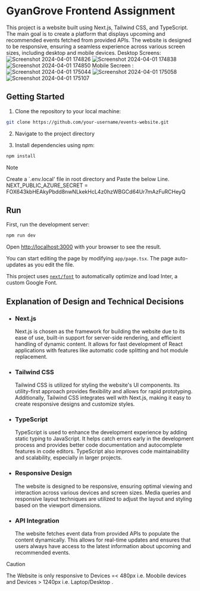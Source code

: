 # GyanGrove Frontend Assignment

This project is a website built using Next.js, Tailwind CSS, and TypeScript. The main goal is to create a platform that displays upcoming and recommended events fetched from provided APIs. The website is designed to be responsive, ensuring a seamless experience across various screen sizes, including desktop and mobile devices.
Desktop Screens:
![Screenshot 2024-04-01 174826](https://github.com/Hrithik0112/GyanGrove-Assignment/assets/122002784/793ecd3e-38de-4be6-8b56-67e43b352c79)
![Screenshot 2024-04-01 174838](https://github.com/Hrithik0112/GyanGrove-Assignment/assets/122002784/c632168d-8b3b-443e-a653-cf3ff34e0c71)
![Screenshot 2024-04-01 174850](https://github.com/Hrithik0112/GyanGrove-Assignment/assets/122002784/57b8d10c-1176-4a5f-8079-c1f13f217df5)
Mobile Secreen :
![Screenshot 2024-04-01 175044](https://github.com/Hrithik0112/GyanGrove-Assignment/assets/122002784/f603ed14-45e9-4f95-acb1-d6d96cdcb0f0)
![Screenshot 2024-04-01 175058](https://github.com/Hrithik0112/GyanGrove-Assignment/assets/122002784/0923acdc-6bc2-4da3-94ab-543836cb199d)
![Screenshot 2024-04-01 175107](https://github.com/Hrithik0112/GyanGrove-Assignment/assets/122002784/40c19a09-979c-4750-8edf-b1f61ccd9e6f)



## Getting Started

1. Clone the repository to your local machine:

```bash
git clone https://github.com/your-username/events-website.git
```

2. Navigate to the project directory

3. Install dependencies using npm:

```bash
npm install
```
> [!NOTE]  
> Create a `.env.local' file in root directory and Paste the below Line.
> NEXT_PUBLIC_AZURE_SECRET = FOX643kbHEAkyPbdd8nwNLkekHcL4z0hzWBGCd64Ur7mAzFuRCHeyQ

## Run

First, run the development server:

```bash
npm run dev
```

Open [http://localhost:3000](http://localhost:3000) with your browser to see the result.

You can start editing the page by modifying `app/page.tsx`. The page auto-updates as you edit the file.

This project uses [`next/font`](https://nextjs.org/docs/basic-features/font-optimization) to automatically optimize and load Inter, a custom Google Font.

## Explanation of Design and Technical Decisions

- ### Next.js

  Next.js is chosen as the framework for building the website due to its ease of use, built-in support for server-side rendering, and efficient handling of dynamic content. It allows for fast development of React applications with features like automatic code splitting and hot module replacement.

- ### Tailwind CSS

  Tailwind CSS is utilized for styling the website's UI components. Its utility-first approach provides flexibility and allows for rapid prototyping. Additionally, Tailwind CSS integrates well with Next.js, making it easy to create responsive designs and customize styles.

- ### TypeScript

  TypeScript is used to enhance the development experience by adding static typing to JavaScript. It helps catch errors early in the development process and provides better code documentation and autocomplete features in code editors. TypeScript also improves code maintainability and scalability, especially in larger projects.

- ### Responsive Design

  The website is designed to be responsive, ensuring optimal viewing and interaction across various devices and screen sizes. Media queries and responsive layout techniques are utilized to adjust the layout and styling based on the viewport dimensions.

- ### API Integration
  The website fetches event data from provided APIs to populate the content dynamically. This allows for real-time updates and ensures that users always have access to the latest information about upcoming and recommended events.

> [!CAUTION]
> The Website is only responsive to Devices =< 480px i.e. Moobile devices and Devices > 1240px i.e. Laptop/Desktop .
